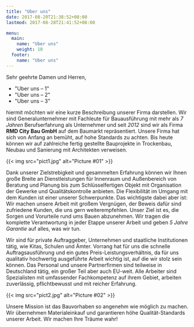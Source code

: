 ```yaml
---
title: "Uber uns"
date: 2017-08-20T21:38:52+08:00
lastmod: 2017-08-28T21:41:52+08:00

menu: 
  main:
    name: "Uber uns"
    weight: 10
  footer:
    name: "Uber uns"
---
```


Sehr geehrte Damen und Herren,

  - "Uber uns – 1"
  - "Uber uns – 2"
  - "Uber uns – 3"

hiermit möchten wir eine kurze Beschreibung unserer Firma darstellen. Wir sind Generalunternehmer mit Fachleute für Bauausführung mit mehr als _7 Jahren_ Berufserfahrung als Unternehmer und seit _2012_ sind wir als Firma __RMD City Bau GmbH__ auf dem Baumarkt repräsentiert. Unsere Firma hat sich von Anfang an bemüht, auf hohe Standards zu achten. Bis heute können wir auf zahlreiche fertig gestellte Bauprojekte in Trockenbau, Neubau und Sanierung mit Architekten verweisen.

{{< img src="pict1.jpg" alt="Picture #01" >}}

Dank unserer Zielstrebigkeit und gesammelten Erfahrung können wir Ihnen große Breite an Dienstleistungen für Innenraum und Außenbereich von Beratung und Planung bis zum Schlüsselfertigen Objekt mit Organisation der Gewerke und Qualitätskontrolle anbieten. Die Flexibilität im Umgang mit dem Kunden ist einer unserer Schwerpunkte. Das wichtigste dabei aber ist: Wir machen unsere Arbeit mit großem Vergnügen, der Beweis dafür sind zufriedene Kunden, die uns gern weiterempfehlen. Unser Ziel ist es, die Sorgen und Vorurteile rund ums Bauen abzunehmen. Wir tragen die komplette Verantwortung in jeder Etappe unserer Arbeit und geben _5 Jahre Garantie_ auf alles, was wir tun.

Wir sind für private Auftraggeber, Unternehmen und staatliche Institutionen tätig, wie Kitas, Schulen und Ämter. Vorrang hat für uns die schnelle Auftragsausführung und ein gutes Preis-Leistungsverhältnis, da für uns qualitativ hochwertig ausgeführte Arbeit wichtig ist, auf die wir stolz sein können. Das Personal und unsere Partnerfirmen sind teilweise in Deutschland tätig, ein großer Teil aber auch EU-weit. Alle Arbeiter sind Spezialisten mit umfassender Fachkompetenz auf ihrem Gebiet, arbeiten zuverlässig, pflichtbewusst und mit reicher Erfahrung.

{{< img src="pict2.jpg" alt="Picture #02" >}}

Unsere Mission ist das Bauvorhaben so angenehm wie möglich zu machen. Wir übernehmen Materialeinkauf und garantieren höhe Qualität-Standards unserer Arbeit. Wir machen Ihre Träume wahr!